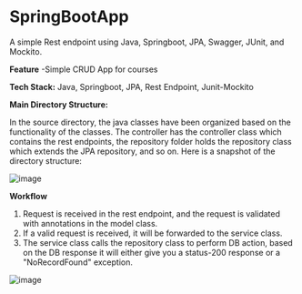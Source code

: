 # SpringBootApp
A simple Rest endpoint using Java, Springboot, JPA, Swagger, JUnit, and Mockito.

**Feature**
-Simple CRUD App for courses

**Tech Stack:**
Java,
Springboot,
JPA,
Rest Endpoint,
Junit-Mockito

**Main Directory Structure:**

In the source directory, the java classes have been organized based on the functionality of the classes. The controller has the controller class which contains the rest endpoints, the repository folder holds the repository class which extends the JPA repository, and so on. Here is a snapshot of the directory structure:

![image](https://user-images.githubusercontent.com/15722492/154832755-072c411d-8c01-411b-b191-77ac1fef2d97.png)


**Workflow**
1. Request is received in the rest endpoint, and the request is validated with annotations in the model class. 
2. If a valid request is received, it will be forwarded to the service class. 
3. The service class calls the repository class to perform DB action, based on the DB response it will either give you a status-200 response or a "NoRecordFound" exception.

![image](https://user-images.githubusercontent.com/15722492/154835757-2536f53a-5fd5-4de0-81d4-4926d527614e.png)

